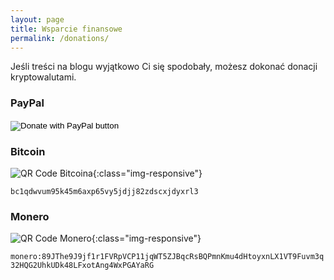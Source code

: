 ```yaml
---
layout: page
title: Wsparcie finansowe
permalink: /donations/
---
```


Jeśli treści na blogu wyjątkowo Ci się spodobały, możesz dokonać donacji kryptowalutami.

### PayPal

<form action="https://www.paypal.com/donate" method="post" target="_top">
<input type="hidden" name="hosted_button_id" value="DBVQ2HMXED9UN" />
<input type="image" src="https://www.paypalobjects.com/pl_PL/PL/i/btn/btn_donateCC_LG.gif" border="0" name="submit" title="PayPal - The safer, easier way to pay online!" alt="Donate with PayPal button" />
<img alt="" border="0" src="https://www.paypal.com/pl_PL/i/scr/pixel.gif" width="1" height="1" />
</form>


### Bitcoin

![QR Code Bitcoina](../assets/bitcoin_qr_code.png){:class="img-responsive"}

`bc1qdwvum95k45m6axp65vy5jdjj82zdscxjdyxrl3`


### Monero

![QR Code Monero](../assets/monero_qr_code.png){:class="img-responsive"}

`monero:89JThe9J9jf1r1FVRpVCP11jqWT5ZJBqcRsBQPmnKmu4dHtoyxnLX1VT9Fuvm3q32HQG2UhkUDk48LFxotAng4WxPGAYaRG`
